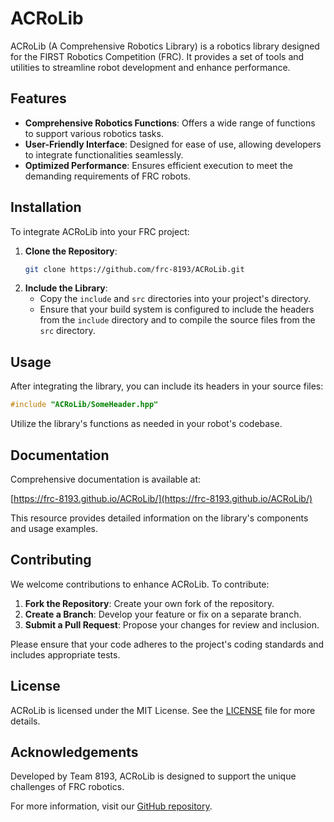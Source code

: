 # ACRoLib

ACRoLib (A Comprehensive Robotics Library) is a robotics library designed for the FIRST Robotics Competition (FRC). It provides a set of tools and utilities to streamline robot development and enhance performance.

## Features

- **Comprehensive Robotics Functions**: Offers a wide range of functions to support various robotics tasks.
- **User-Friendly Interface**: Designed for ease of use, allowing developers to integrate functionalities seamlessly.
- **Optimized Performance**: Ensures efficient execution to meet the demanding requirements of FRC robots.

## Installation

To integrate ACRoLib into your FRC project:

1. **Clone the Repository**:
   ```bash
   git clone https://github.com/frc-8193/ACRoLib.git
   ```
2. **Include the Library**:
   - Copy the `include` and `src` directories into your project's directory.
   - Ensure that your build system is configured to include the headers from the `include` directory and to compile the source files from the `src` directory.

## Usage

After integrating the library, you can include its headers in your source files:

```cpp
#include "ACRoLib/SomeHeader.hpp"
```

Utilize the library's functions as needed in your robot's codebase.

## Documentation

Comprehensive documentation is available at:

[https://frc-8193.github.io/ACRoLib/](https://frc-8193.github.io/ACRoLib/)

This resource provides detailed information on the library's components and usage examples.

## Contributing

We welcome contributions to enhance ACRoLib. To contribute:

1. **Fork the Repository**: Create your own fork of the repository.
2. **Create a Branch**: Develop your feature or fix on a separate branch.
3. **Submit a Pull Request**: Propose your changes for review and inclusion.

Please ensure that your code adheres to the project's coding standards and includes appropriate tests.

## License

ACRoLib is licensed under the MIT License. See the [LICENSE](LICENSE) file for more details.

## Acknowledgements

Developed by Team 8193, ACRoLib is designed to support the unique challenges of FRC robotics.

For more information, visit our [GitHub repository](https://github.com/frc-8193/ACRoLib).
